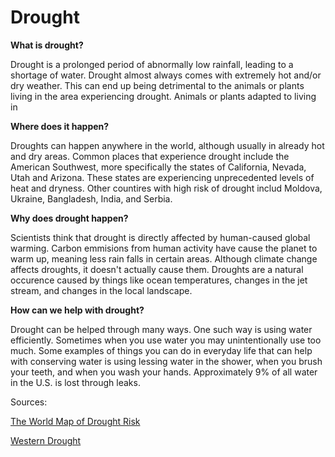 # Drought

**What is drought?**

Drought is a prolonged period of abnormally low rainfall, leading to a shortage of water. Drought almost always comes with extremely hot and/or dry weather. This can end up being detrimental to the animals or plants living in the area experiencing drought. Animals or plants adapted to living in 

**Where does it happen?**

Droughts can happen anywhere in the world, although usually in already hot and dry areas. Common places that experience drought include the American Southwest, more specifically the states of California, Nevada, Utah and Arizona. These states are experiencing unprecedented levels of heat and dryness. Other countires with high risk of drought includ Moldova, Ukraine, Bangladesh, India, and Serbia. 

**Why does drought happen?**

Scientists think that drought is directly affected by human-caused global warming. Carbon emmisions from human activity have cause the planet to warm up, meaning less rain falls in certain areas. Although climate change affects droughts, it doesn't actually cause them. Droughts are a natural occurence caused by things like ocean temperatures, changes in the jet stream, and changes in the local landscape. 

**How can we help with drought?**

Drought can be helped through many ways. One such way is using water efficiently. Sometimes when you use water you may unintentionally use too much. Some examples of things you can do in everyday life that can help with conserving water is using lessing water in the shower, when you brush your teeth, and when you wash your hands. Approximately 9% of all water in the U.S. is lost through leaks.


Sources:

[The World Map of Drought Risk](https://www.statista.com/chart/25101/countries-by-drought-risk/#:~:text=More%20affected%20countries%2C%20which%20carry,past%2C%20which%20majorly%20diminished%20crops.)

[Western Drought](https://www.nytimes.com/2022/02/14/climate/western-drought-megadrought.html)

